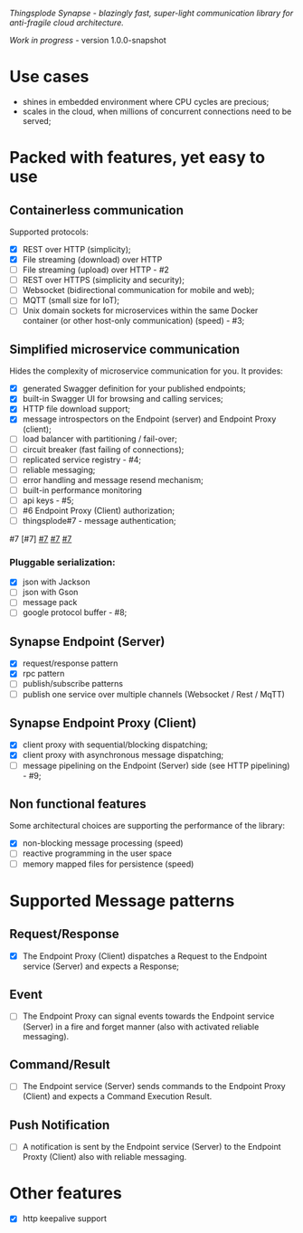 *Thingsplode Synapse - blazingly fast, super-light communication library for anti-fragile cloud architecture.*

*_Work in progress_* - version 1.0.0-snapshot

# Use cases
* shines in embedded environment where CPU cycles are precious;
* scales in the cloud, when millions of concurrent connections need to be served;

# Packed with features, yet easy to use
## Containerless communication
Supported protocols:
- [x] REST over HTTP (simplicity);
- [x] File streaming (download) over HTTP
- [ ] File streaming (upload) over HTTP - #2
- [ ] REST over HTTPS (simplicity and security);
- [ ] Websocket (bidirectional communication for mobile and web);
- [ ] MQTT (small size for IoT);
- [ ] Unix domain sockets for microservices within the same Docker container (or other host-only communication) (speed) - #3;

## Simplified microservice communication
Hides the complexity of microservice communication for you. It provides:
- [x] generated Swagger definition for your published endpoints;
- [x] built-in Swagger UI for browsing and calling services;
- [x] HTTP file download support;
- [x] message introspectors on the Endpoint (server) and Endpoint Proxy (client);
- [ ] load balancer with partitioning / fail-over;
- [ ] circuit breaker (fast failing of connections);
- [ ] replicated service registry - #4;
- [ ] reliable messaging;
- [ ] error handling and message resend mechanism;
- [ ] built-in performance monitoring
- [ ] api keys - #5;
- [ ] #6 Endpoint Proxy (Client) authorization;
- [ ] thingsplode#7 - message authentication;

#7
[#7]
[#7](/thingsplode/thingsplode-synapse/issues/7)
[#7](/issues/7)
[#7](issues/7)

### Pluggable serialization:
- [x] json with Jackson
- [ ] json with Gson
- [ ] message pack
- [ ] google protocol buffer - #8;

## Synapse Endpoint (Server)
- [x] request/response pattern
- [x] rpc pattern
- [ ] publish/subscribe patterns
- [ ] publish one service over multiple channels (Websocket / Rest / MqTT)

## Synapse Endpoint Proxy (Client)
- [x] client proxy with sequential/blocking dispatching;
- [x] client proxy with asynchronous message dispatching;
- [ ] message pipelining on the Endpoint (Server) side (see HTTP pipelining) - #9;

## Non functional features
Some architectural choices are supporting the performance of the library:
- [x] non-blocking message processing (speed)
- [ ] reactive programming in the user space
- [ ] memory mapped files for persistence (speed)

# Supported Message patterns

## Request/Response

- [x] The Endpoint Proxy (Client) dispatches a Request to the Endpoint service (Server) and expects a Response;

## Event

- [ ] The Endpoint Proxy can signal events towards the Endpoint service (Server) in a fire and forget manner (also with activated reliable messaging).

## Command/Result

- [ ] The Endpoint service (Server) sends commands to the Endpoint Proxy (Client) and expects a Command Execution Result.

## Push Notification

- [ ] A notification is sent by the Endpoint service (Server) to the Endpoint Proxty (Client) also with reliable messaging.

# Other features
- [x] http keepalive support